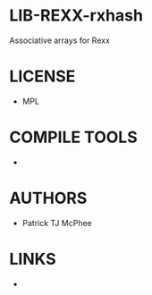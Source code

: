 LIB-REXX-rxhash
===============

Associative arrays for Rexx 

LICENSE
===============
* MPL

COMPILE TOOLS
===============
* 
 
AUTHORS
===============
* Patrick TJ McPhee

LINKS
===============
* 
